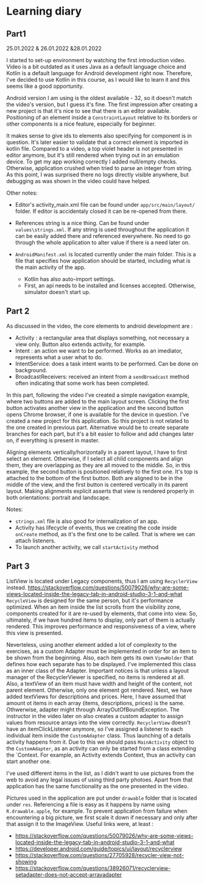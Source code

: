 # Learning diary

## Part1
25.01.2022 & 26.01.2022 &28.01.2022

I started to set-up environment by watching the first introduction video. Video is a bit outdated
as it uses Java as a default language choice and Kotlin is a default language for Android development right now.
Therefore, I've decided to use Kotlin in this course, as I would like to learn it and this seems like a good opportunity.

Android version I am using is the oldest available - 32, so it doesn't match the video's version,
but I guess it's fine.
The first impression after creating a new project is that it's nice to see that there is an editor available.
Positioning of an element inside a `ConstraintLayout` relative to its borders or other components is a nice feature, especially for beginner.

It makes sense to give ids to elements also specifying for component is in question. It's later easier to
validate that a correct element is imported in kotlin file.
Compared to a video, a top violet header is not presented in editor anymore, but it's still rendered
when trying out in an emulation device.
To get my app working correctly I added null/empty checks. Otherwise, application
crushed when tried to parse an integer from string.
As this point, I was surprised there no logs directly visible anywhere, but debugging as was shown in the video
could have helped.

Other notes:
- Editor's activity_main.xml file can be found under `app/src/main/layout/` folder. If editor is
 accidentaly closed it can be re-opened from there.

- References string is a nice thing. Can be found under `values\strings.xml`. If any string is 
  used throughout the application it can be easily added there and referenced everywhere.
  No need to go through the whole application to alter value if there is a need later on.
- `AndroidManifest.xml` is located currently under the main folder. This is a file that specifies
how application should be started, including what is the main activity of the app.
  - Kotlin has also auto-import settings.
  - First, an api needs to be installed and licenses accepted. Otherwise, simulator doesn't start up.

## Part 2
As discussed in the video, the core elements to android development are :
  - Activity : a rectangular area that displays something, not necessary a view only. Button also extends activity, for example.
  - Intent : an action we want to be performed. Works as an imediator, represents what a user what to do.
  - IntentService: does a task intent wants to be performed. Can be done on background.
  - BroadcastReceivers: received an intent from a `sendBroadcast` method often indicating that some work has been completed.

In this part, following the video I've created a simple navigation example, where two buttons are added to the main layout screen. Clicking the first button
activates another view in the application and the second button opens Chrome browser, if one is available for the device in question.
I've created a new project for this application. So this project is not related to the one created in previous part. Alternative would be to create
separate branches for each part, but it's a bit easier to follow and add changes later on, if everything is present in master.

Aligning elements vertically/horizontally in a parent layout, I have to first select an element. Otherwise, if I select all child components and align them,
they are overlapping as they are all moved to the middle.
So, in this example, the second button is positioned relatively to the first one. It's top is attached to the bottom of the first button.
Both are aligned to be in the middle of the view, and the first button is centered vertically in its parent layout.
Making alignments explicit asserts that view is rendered properly in both orientations: portrait and landscape.

Notes:
- `strings.xml` file is also good for internalization of an app.
- Activity has lifecycle of events, thus we creating the code inside `onCreate` method, as it's the first one to be called. 
That is where we can attach listeners.
- To launch another activity, we call `startActivity` method

## Part 3

ListView is located under Legacy components, thus I am using `RecyclerView` instead. https://stackoverflow.com/questions/50079026/why-are-some-views-located-inside-the-legacy-tab-in-android-studio-3-1-and-what
`RecycleView` is designed for the same person, but it's performance optimized. When an item inside the list scrolls from the visibility zone, components created for it are re-used by elements, that come into view.
So, ultimately, if we have hundred items to display, only part of them is actually rendered. This improves performance and responsiveness of a view, where this view is presented.

Neverteless, using another element added a lot of complexity to the exercises, as a custom Adapter must be implemented in order for an item to be shown from the beginning.
Also, each item gets its own `ViewHolder` that defines how each separate has to be displayed. I've implemented this class as an inner class of the Adapter.
Important notices is that unless a layout manager of the RecyclerViewer is specified, no items is rendered at all. Also, a textView of an item must have width and height of the content, not parent element.
Otherwise, only one element got rendered.
Next, we have added textViews for descriptions and prices. Here, I have assumed that amount ot items in each array (items, descriptions, prices) is the same.
Othwerwise, adapter might through ArrayOutOfBoundException. The instructor in the video later on also creates a custom adapter to assign values from resource arrays into the view correctly.
`RecyclerView` doesn't have an itemClickListener anymore, so I've assigned a listener to each individual item inside the `CustomAdapter` class. Thus launching of a details activity happens from it.
Due to this we should pass `MainActivity` object to the `CustomAdapter`, as an activity can only be started from a class extending the `Context. For example, an Activity extends Context, thus an activity can start another one.

I've used different items in the list, as I didn't want to use pictures from the web to avoid any legal issues of using third party photoes. Apart from that application has the same functionality as the one presented in the video.

Pictures used in the application are put under `drawable` folder that is located under `res`. Referencing a file is easy as it happens by name using `R.drawable.apple`, for example.
To prevent application from failure when encountering a big picture, we first scale it down if necessary and only after that assign it to the ImageView.
Useful links were, at least : 
- https://stackoverflow.com/questions/50079026/why-are-some-views-located-inside-the-legacy-tab-in-android-studio-3-1-and-what
- https://developer.android.com/guide/topics/ui/layout/recyclerview
- https://stackoverflow.com/questions/27705928/recycler-view-not-showing
- https://stackoverflow.com/questions/38926071/recyclerview-setadapter-does-not-accept-arrayadapter